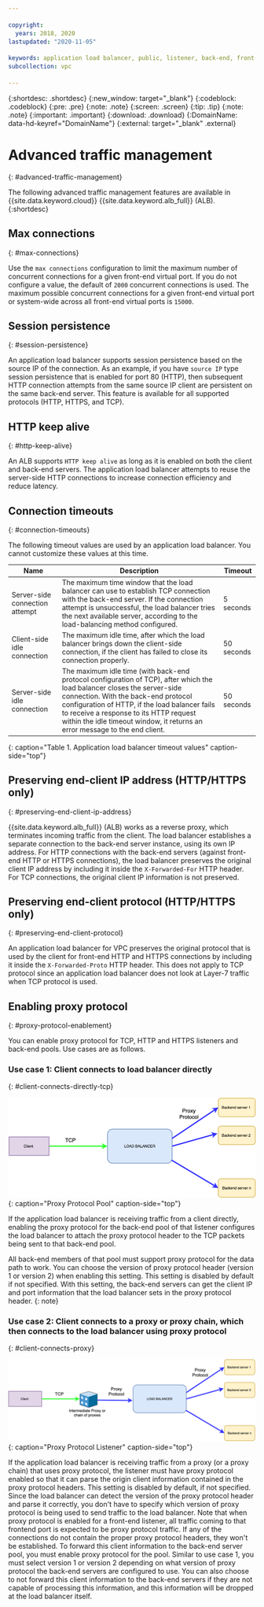 ```yaml
---

copyright:
  years: 2018, 2020
lastupdated: "2020-11-05"

keywords: application load balancer, public, listener, back-end, front-end, pool, round-robin, weighted, connections, methods, policies, APIs, access, ports, layer-7
subcollection: vpc

---
```


{:shortdesc: .shortdesc}
{:new_window: target="_blank"}
{:codeblock: .codeblock}
{:pre: .pre}
{:note: .note}
{:screen: .screen}
{:tip: .tip}
{:note: .note}
{:important: .important}
{:download: .download}
{:DomainName: data-hd-keyref="DomainName"}
{:external: target="_blank" .external}

# Advanced traffic management
{: #advanced-traffic-management}

The following advanced traffic management features are available in {{site.data.keyword.cloud}} {{site.data.keyword.alb_full}} (ALB).
{:shortdesc}

## Max connections
{: #max-connections}

Use the `max connections` configuration to limit the maximum number of concurrent connections for a given front-end virtual port. If you do not configure a value, the default of `2000` concurrent connections is used. The maximum possible concurrent connections for a given front-end virtual port or system-wide across all front-end virtual ports is `15000`.

## Session persistence
{: #session-persistence}

An application load balancer supports session persistence based on the source IP of the connection. As an example, if you have `source IP` type session persistence that is enabled for port 80 (HTTP), then subsequent HTTP connection attempts from the same source IP client are persistent on the same back-end server. This feature is available for all supported protocols (HTTP, HTTPS, and TCP).

## HTTP keep alive
{: #http-keep-alive}

An ALB supports `HTTP keep alive` as long as it is enabled on both the client and back-end servers. The application load balancer attempts to reuse the server-side HTTP connections to increase connection efficiency and reduce latency.

## Connection timeouts
{: #connection-timeouts}

The following timeout values are used by an application load balancer. You cannot customize these values at this time.

| Name | Description | Timeout |
| ------------------------------------------ | --------------------------------------------------- | ------------------- |
| Server-side connection attempt    | The maximum time window that the load balancer can use to establish TCP connection with the back-end server. If the connection attempt is unsuccessful, the load balancer tries the next available server, according to the load-balancing method configured. | 5 seconds   |
| Client-side idle connection  | The maximum idle time, after which the load balancer brings down the client-side connection, if the client has failed to close its connection properly.| 50 seconds  |
| Server-side idle connection | The maximum idle time (with back-end protocol configuration of TCP), after which the load balancer closes the server-side connection. With the back-end protocol configuration of HTTP, if the load balancer fails to receive a response to its HTTP request within the idle timeout window, it returns an error message to the end client.                                | 50 seconds |
{: caption="Table 1. Application load balancer timeout values" caption-side="top"}

## Preserving end-client IP address (HTTP/HTTPS only)
{: #preserving-end-client-ip-address}

{{site.data.keyword.alb_full}} (ALB) works as a reverse proxy, which terminates incoming traffic from the client. The load balancer establishes a separate connection to the back-end server instance, using its own IP address. For HTTP connections with the back-end servers (against front-end HTTP or HTTPS connections), the load balancer preserves the original client IP address by including it inside the `X-Forwarded-For` HTTP header. For TCP connections, the original client IP information is not preserved.

## Preserving end-client protocol (HTTP/HTTPS only)
{: #preserving-end-client-protocol}

An application load balancer for VPC preserves the original protocol that is used by the client for front-end HTTP and HTTPS connections by including it inside the `X-Forwarded-Proto` HTTP header. This does not apply to TCP protocol since an application load balancer does not look at Layer-7 traffic when TCP protocol is used.

## Enabling proxy protocol 
{: #proxy-protocol-enablement}

You can enable proxy protocol for TCP, HTTP and HTTPS listeners and back-end pools. Use cases are as follows.

### Use case 1: Client connects to load balancer directly 
{: #client-connects-directly-tcp}

![Proxy Protocol Pool](images/VPC-LBaaS-Proxy-Protocol-Pool.png "Proxy Protocol Pool")
{: caption="Proxy Protocol Pool" caption-side="top"}

If the application load balancer is receiving traffic from a client directly, enabling the proxy protocol for the back-end pool of that listener configures the load balancer to attach the proxy protocol header to the TCP packets being sent to that back-end pool. 

All back-end members of that pool must support proxy protocol for the data path to work. You can choose the version of proxy protocol header (version 1 or version 2) when enabling this setting. This setting is disabled by default if not specified. With this setting, the back-end servers can get the client IP and port information that the load balancer sets in the proxy protocol header.
{: note}

### Use case 2: Client connects to a proxy or proxy chain, which then connects to the load balancer using proxy protocol
{: #client-connects-proxy}

![Proxy Protocol Listener](images/VPC-LBaaS-Proxy-Protocol-Listener.png "Proxy Protocol Listener")
{: caption="Proxy Protocol Listener" caption-side="top"}

If the application load balancer is receiving traffic from a proxy (or a proxy chain) that uses proxy protocol, the listener must have proxy protocol enabled so that it can parse the origin client information contained in the proxy protocol headers. This setting is disabled by default, if not specified. Since the load balancer can detect the version of the proxy protocol header and parse it correctly, you don't have to specify which version of proxy protocol is being used to send traffic to the load balancer. Note that when proxy protocol is enabled for a front-end listener, all traffic coming to that frontend port is expected to be proxy protocol traffic. If any of the connections do not contain the proper proxy protocol headers, they won't be established. To forward this client information to the back-end server pool, you must enable proxy protocol for the pool. Similar to use case 1, you must select version 1 or version 2 depending on what version of proxy protocol the back-end servers are configured to use. You can also choose to not forward this client information to the back-end servers if they are not capable of processing this information, and this information will be dropped at the load balancer itself.
